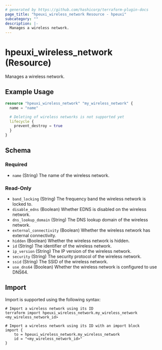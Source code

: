 ```yaml
---
# generated by https://github.com/hashicorp/terraform-plugin-docs
page_title: "hpeuxi_wireless_network Resource - hpeuxi"
subcategory: ""
description: |-
  Manages a wireless network.
---
```


# hpeuxi_wireless_network (Resource)

Manages a wireless network.

## Example Usage

```terraform
resource "hpeuxi_wireless_network" "my_wireless_network" {
  name = "name"

  # Deleting of wireless networks is not supported yet
  lifecycle {
    prevent_destroy = true
  }
}
```

<!-- schema generated by tfplugindocs -->
## Schema

### Required

- `name` (String) The name of the wireless network.

### Read-Only

- `band_locking` (String) The frequency band the wireless network is locked to.
- `disable_edns` (Boolean) Whether EDNS is disabled on the wireless network.
- `dns_lookup_domain` (String) The DNS lookup domain of the wireless network.
- `external_connectivity` (Boolean) Whether the wireless network has external connectivity.
- `hidden` (Boolean) Whether the wireless network is hidden.
- `id` (String) The identifier of the wireless network.
- `ip_version` (String) The IP version of the wireless network.
- `security` (String) The security protocol of the wireless network.
- `ssid` (String) The SSID of the wireless network.
- `use_dns64` (Boolean) Whether the wireless network is configured to use DNS64.

## Import

Import is supported using the following syntax:

```shell
# Import a wireless network using its ID
terraform import hpeuxi_wireless_network.my_wireless_network <my_wireless_network_id>

# Import a wireless network using its ID with an import block
import {
    to = hpeuxi_wireless_network.my_wireless_network
    id = "<my_wireless_network_id>"
}
```
